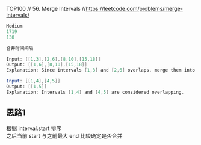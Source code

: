 TOP100
// 56. Merge Intervals
//https://leetcode.com/problems/merge-intervals/

```java
Medium
1719
130

合并时间间隔

Input: [[1,3],[2,6],[8,10],[15,18]]
Output: [[1,6],[8,10],[15,18]]
Explanation: Since intervals [1,3] and [2,6] overlaps, merge them into [1,6].

Input: [[1,4],[4,5]]
Output: [[1,5]]
Explanation: Intervals [1,4] and [4,5] are considered overlapping.
```

## 思路1
根据 interval.start 排序  
之后当前 start 与之前最大 end 比较确定是否合并  